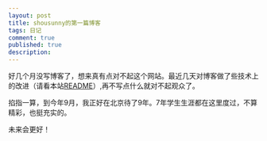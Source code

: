 ```yaml
---
layout: post
title: shousunny的第一篇博客
tags: 日记
comment: true
published: true
description: 
---
```


好几个月没写博客了，想来真有点对不起这个网站。最近几天对博客做了些技术上的改进（请看本站[README](https://github.com/yanping/art/blob/gh-pages/README.markdown)）,再不写点什么就对不起观众了。

掐指一算，到今年9月，我正好在北京待了9年。7年学生生涯都在这里度过，不算精彩，也挺充实的。

未来会更好！

